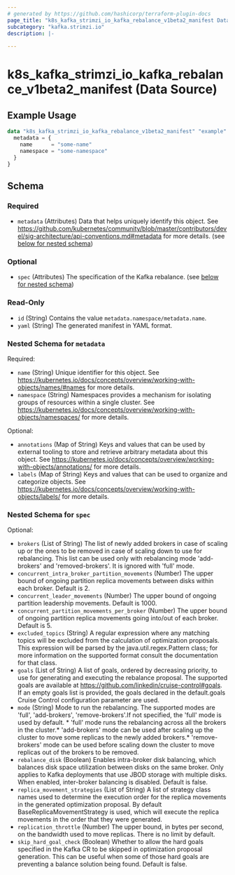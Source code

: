 ```yaml
---
# generated by https://github.com/hashicorp/terraform-plugin-docs
page_title: "k8s_kafka_strimzi_io_kafka_rebalance_v1beta2_manifest Data Source - terraform-provider-k8s"
subcategory: "kafka.strimzi.io"
description: |-
  
---
```


# k8s_kafka_strimzi_io_kafka_rebalance_v1beta2_manifest (Data Source)



## Example Usage

```terraform
data "k8s_kafka_strimzi_io_kafka_rebalance_v1beta2_manifest" "example" {
  metadata = {
    name      = "some-name"
    namespace = "some-namespace"
  }
}
```

<!-- schema generated by tfplugindocs -->
## Schema

### Required

- `metadata` (Attributes) Data that helps uniquely identify this object. See https://github.com/kubernetes/community/blob/master/contributors/devel/sig-architecture/api-conventions.md#metadata for more details. (see [below for nested schema](#nestedatt--metadata))

### Optional

- `spec` (Attributes) The specification of the Kafka rebalance. (see [below for nested schema](#nestedatt--spec))

### Read-Only

- `id` (String) Contains the value `metadata.namespace/metadata.name`.
- `yaml` (String) The generated manifest in YAML format.

<a id="nestedatt--metadata"></a>
### Nested Schema for `metadata`

Required:

- `name` (String) Unique identifier for this object. See https://kubernetes.io/docs/concepts/overview/working-with-objects/names/#names for more details.
- `namespace` (String) Namespaces provides a mechanism for isolating groups of resources within a single cluster. See https://kubernetes.io/docs/concepts/overview/working-with-objects/namespaces/ for more details.

Optional:

- `annotations` (Map of String) Keys and values that can be used by external tooling to store and retrieve arbitrary metadata about this object. See https://kubernetes.io/docs/concepts/overview/working-with-objects/annotations/ for more details.
- `labels` (Map of String) Keys and values that can be used to organize and categorize objects. See https://kubernetes.io/docs/concepts/overview/working-with-objects/labels/ for more details.


<a id="nestedatt--spec"></a>
### Nested Schema for `spec`

Optional:

- `brokers` (List of String) The list of newly added brokers in case of scaling up or the ones to be removed in case of scaling down to use for rebalancing. This list can be used only with rebalancing mode 'add-brokers' and 'removed-brokers'. It is ignored with 'full' mode.
- `concurrent_intra_broker_partition_movements` (Number) The upper bound of ongoing partition replica movements between disks within each broker. Default is 2.
- `concurrent_leader_movements` (Number) The upper bound of ongoing partition leadership movements. Default is 1000.
- `concurrent_partition_movements_per_broker` (Number) The upper bound of ongoing partition replica movements going into/out of each broker. Default is 5.
- `excluded_topics` (String) A regular expression where any matching topics will be excluded from the calculation of optimization proposals. This expression will be parsed by the java.util.regex.Pattern class; for more information on the supported format consult the documentation for that class.
- `goals` (List of String) A list of goals, ordered by decreasing priority, to use for generating and executing the rebalance proposal. The supported goals are available at https://github.com/linkedin/cruise-control#goals. If an empty goals list is provided, the goals declared in the default.goals Cruise Control configuration parameter are used.
- `mode` (String) Mode to run the rebalancing. The supported modes are 'full', 'add-brokers', 'remove-brokers'.If not specified, the 'full' mode is used by default. * 'full' mode runs the rebalancing across all the brokers in the cluster.* 'add-brokers' mode can be used after scaling up the cluster to move some replicas to the newly added brokers.* 'remove-brokers' mode can be used before scaling down the cluster to move replicas out of the brokers to be removed.
- `rebalance_disk` (Boolean) Enables intra-broker disk balancing, which balances disk space utilization between disks on the same broker. Only applies to Kafka deployments that use JBOD storage with multiple disks. When enabled, inter-broker balancing is disabled. Default is false.
- `replica_movement_strategies` (List of String) A list of strategy class names used to determine the execution order for the replica movements in the generated optimization proposal. By default BaseReplicaMovementStrategy is used, which will execute the replica movements in the order that they were generated.
- `replication_throttle` (Number) The upper bound, in bytes per second, on the bandwidth used to move replicas. There is no limit by default.
- `skip_hard_goal_check` (Boolean) Whether to allow the hard goals specified in the Kafka CR to be skipped in optimization proposal generation. This can be useful when some of those hard goals are preventing a balance solution being found. Default is false.
